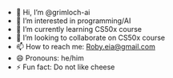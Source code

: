 - 👋 Hi, I’m @grimloch-ai
- 👀 I’m interested in programming/AI
- 🌱 I’m currently learning CS50x course
- 💞️ I’m looking to collaborate on CS50x course
- 📫 How to reach me: Roby.eia@gmail.com
- 😄 Pronouns: he/him
- ⚡ Fun fact: Do not like cheese

<!---
grimloch-ai/grimloch-ai is a ✨ special ✨ repository because its `README.md` (this file) appears on your GitHub profile.
You can click the Preview link to take a look at your changes.
--->
